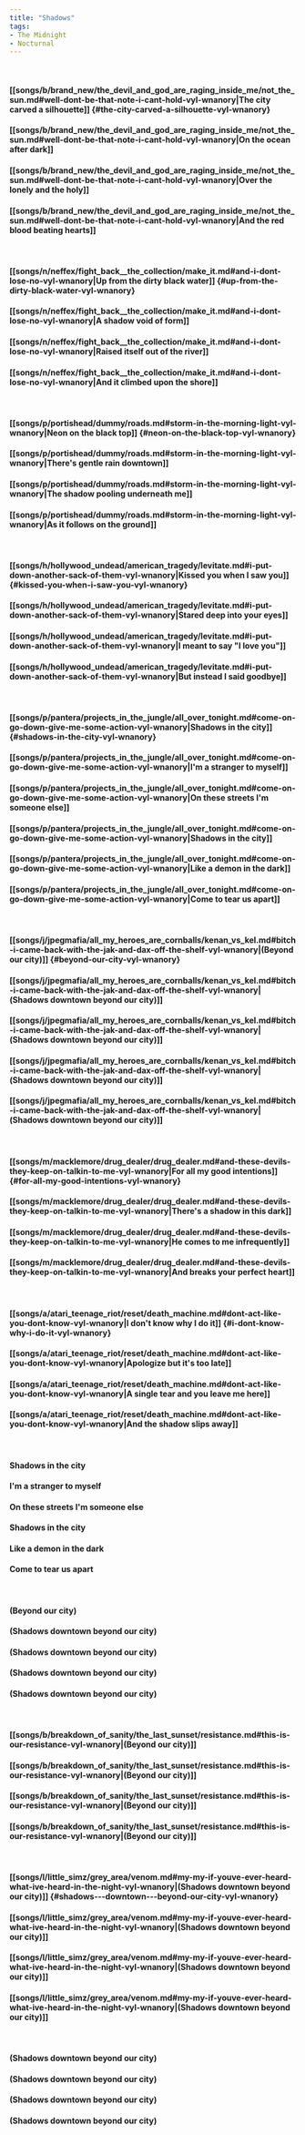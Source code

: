 ```yaml
---
title: "Shadows"
tags:
- The Midnight
- Nocturnal
---
```

&nbsp;
#### [[songs/b/brand_new/the_devil_and_god_are_raging_inside_me/not_the_sun.md#well-dont-be-that-note-i-cant-hold-vyl-wnanory|The city carved a silhouette]] {#the-city-carved-a-silhouette-vyl-wnanory}
#### [[songs/b/brand_new/the_devil_and_god_are_raging_inside_me/not_the_sun.md#well-dont-be-that-note-i-cant-hold-vyl-wnanory|On the ocean after dark]]
#### [[songs/b/brand_new/the_devil_and_god_are_raging_inside_me/not_the_sun.md#well-dont-be-that-note-i-cant-hold-vyl-wnanory|Over the lonely and the holy]]
#### [[songs/b/brand_new/the_devil_and_god_are_raging_inside_me/not_the_sun.md#well-dont-be-that-note-i-cant-hold-vyl-wnanory|And the red blood beating hearts]]
&nbsp;
#### [[songs/n/neffex/fight_back__the_collection/make_it.md#and-i-dont-lose-no-vyl-wnanory|Up from the dirty black water]] {#up-from-the-dirty-black-water-vyl-wnanory}
#### [[songs/n/neffex/fight_back__the_collection/make_it.md#and-i-dont-lose-no-vyl-wnanory|A shadow void of form]]
#### [[songs/n/neffex/fight_back__the_collection/make_it.md#and-i-dont-lose-no-vyl-wnanory|Raised itself out of the river]]
#### [[songs/n/neffex/fight_back__the_collection/make_it.md#and-i-dont-lose-no-vyl-wnanory|And it climbed upon the shore]]
&nbsp;
#### [[songs/p/portishead/dummy/roads.md#storm-in-the-morning-light-vyl-wnanory|Neon on the black top]] {#neon-on-the-black-top-vyl-wnanory}
#### [[songs/p/portishead/dummy/roads.md#storm-in-the-morning-light-vyl-wnanory|There's gentle rain downtown]]
#### [[songs/p/portishead/dummy/roads.md#storm-in-the-morning-light-vyl-wnanory|The shadow pooling underneath me]]
#### [[songs/p/portishead/dummy/roads.md#storm-in-the-morning-light-vyl-wnanory|As it follows on the ground]]
&nbsp;
#### [[songs/h/hollywood_undead/american_tragedy/levitate.md#i-put-down-another-sack-of-them-vyl-wnanory|Kissed you when I saw you]] {#kissed-you-when-i-saw-you-vyl-wnanory}
#### [[songs/h/hollywood_undead/american_tragedy/levitate.md#i-put-down-another-sack-of-them-vyl-wnanory|Stared deep into your eyes]]
#### [[songs/h/hollywood_undead/american_tragedy/levitate.md#i-put-down-another-sack-of-them-vyl-wnanory|I meant to say "I love you"]]
#### [[songs/h/hollywood_undead/american_tragedy/levitate.md#i-put-down-another-sack-of-them-vyl-wnanory|But instead I said goodbye]]
&nbsp;
#### [[songs/p/pantera/projects_in_the_jungle/all_over_tonight.md#come-on-go-down-give-me-some-action-vyl-wnanory|Shadows in the city]] {#shadows-in-the-city-vyl-wnanory}
#### [[songs/p/pantera/projects_in_the_jungle/all_over_tonight.md#come-on-go-down-give-me-some-action-vyl-wnanory|I'm a stranger to myself]]
#### [[songs/p/pantera/projects_in_the_jungle/all_over_tonight.md#come-on-go-down-give-me-some-action-vyl-wnanory|On these streets I'm someone else]]
#### [[songs/p/pantera/projects_in_the_jungle/all_over_tonight.md#come-on-go-down-give-me-some-action-vyl-wnanory|Shadows in the city]]
#### [[songs/p/pantera/projects_in_the_jungle/all_over_tonight.md#come-on-go-down-give-me-some-action-vyl-wnanory|Like a demon in the dark]]
#### [[songs/p/pantera/projects_in_the_jungle/all_over_tonight.md#come-on-go-down-give-me-some-action-vyl-wnanory|Come to tear us apart]]
&nbsp;
#### [[songs/j/jpegmafia/all_my_heroes_are_cornballs/kenan_vs_kel.md#bitch-i-came-back-with-the-jak-and-dax-off-the-shelf-vyl-wnanory|(Beyond our city)]] {#beyond-our-city-vyl-wnanory}
#### [[songs/j/jpegmafia/all_my_heroes_are_cornballs/kenan_vs_kel.md#bitch-i-came-back-with-the-jak-and-dax-off-the-shelf-vyl-wnanory|(Shadows   downtown   beyond our city)]]
#### [[songs/j/jpegmafia/all_my_heroes_are_cornballs/kenan_vs_kel.md#bitch-i-came-back-with-the-jak-and-dax-off-the-shelf-vyl-wnanory|(Shadows   downtown   beyond our city)]]
#### [[songs/j/jpegmafia/all_my_heroes_are_cornballs/kenan_vs_kel.md#bitch-i-came-back-with-the-jak-and-dax-off-the-shelf-vyl-wnanory|(Shadows   downtown   beyond our city)]]
#### [[songs/j/jpegmafia/all_my_heroes_are_cornballs/kenan_vs_kel.md#bitch-i-came-back-with-the-jak-and-dax-off-the-shelf-vyl-wnanory|(Shadows   downtown   beyond our city)]]
&nbsp;
#### [[songs/m/macklemore/drug_dealer/drug_dealer.md#and-these-devils-they-keep-on-talkin-to-me-vyl-wnanory|For all my good intentions]] {#for-all-my-good-intentions-vyl-wnanory}
#### [[songs/m/macklemore/drug_dealer/drug_dealer.md#and-these-devils-they-keep-on-talkin-to-me-vyl-wnanory|There's a shadow in this dark]]
#### [[songs/m/macklemore/drug_dealer/drug_dealer.md#and-these-devils-they-keep-on-talkin-to-me-vyl-wnanory|He comes to me infrequently]]
#### [[songs/m/macklemore/drug_dealer/drug_dealer.md#and-these-devils-they-keep-on-talkin-to-me-vyl-wnanory|And breaks your perfect heart]]
&nbsp;
#### [[songs/a/atari_teenage_riot/reset/death_machine.md#dont-act-like-you-dont-know-vyl-wnanory|I don't know why I do it]] {#i-dont-know-why-i-do-it-vyl-wnanory}
#### [[songs/a/atari_teenage_riot/reset/death_machine.md#dont-act-like-you-dont-know-vyl-wnanory|Apologize but it's too late]]
#### [[songs/a/atari_teenage_riot/reset/death_machine.md#dont-act-like-you-dont-know-vyl-wnanory|A single tear and you leave me here]]
#### [[songs/a/atari_teenage_riot/reset/death_machine.md#dont-act-like-you-dont-know-vyl-wnanory|And the shadow slips away]]
&nbsp;
#### Shadows in the city
#### I'm a stranger to myself
#### On these streets I'm someone else
#### Shadows in the city
#### Like a demon in the dark
#### Come to tear us apart
&nbsp;
#### (Beyond our city)
#### (Shadows   downtown   beyond our city)
#### (Shadows   downtown   beyond our city)
#### (Shadows   downtown   beyond our city)
#### (Shadows   downtown   beyond our city)
&nbsp;
#### [[songs/b/breakdown_of_sanity/the_last_sunset/resistance.md#this-is-our-resistance-vyl-wnanory|(Beyond our city)]]
#### [[songs/b/breakdown_of_sanity/the_last_sunset/resistance.md#this-is-our-resistance-vyl-wnanory|(Beyond our city)]]
#### [[songs/b/breakdown_of_sanity/the_last_sunset/resistance.md#this-is-our-resistance-vyl-wnanory|(Beyond our city)]]
#### [[songs/b/breakdown_of_sanity/the_last_sunset/resistance.md#this-is-our-resistance-vyl-wnanory|(Beyond our city)]]
&nbsp;
#### [[songs/l/little_simz/grey_area/venom.md#my-my-if-youve-ever-heard-what-ive-heard-in-the-night-vyl-wnanory|(Shadows   downtown   beyond our city)]] {#shadows---downtown---beyond-our-city-vyl-wnanory}
#### [[songs/l/little_simz/grey_area/venom.md#my-my-if-youve-ever-heard-what-ive-heard-in-the-night-vyl-wnanory|(Shadows   downtown   beyond our city)]]
#### [[songs/l/little_simz/grey_area/venom.md#my-my-if-youve-ever-heard-what-ive-heard-in-the-night-vyl-wnanory|(Shadows   downtown   beyond our city)]]
#### [[songs/l/little_simz/grey_area/venom.md#my-my-if-youve-ever-heard-what-ive-heard-in-the-night-vyl-wnanory|(Shadows   downtown   beyond our city)]]
&nbsp;
#### (Shadows   downtown   beyond our city)
#### (Shadows   downtown   beyond our city)
#### (Shadows   downtown   beyond our city)
#### (Shadows   downtown   beyond our city)
